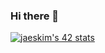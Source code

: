 ### Hi there 👋

<!--
**Anastasiiaq/anastasiiaq** is a ✨ _special_ ✨ repository because its `README.md` (this file) appears on your GitHub profile.

Here are some ideas to get you started:

- 🔭 I’m currently working on ...
- 🌱 I’m currently learning ...
- 👯 I’m looking to collaborate on ...
- 🤔 I’m looking for help with ...
- 💬 Ask me about ...
- 📫 How to reach me: ...
- 😄 Pronouns: ...
- ⚡ Fun fact: ...
-->


[![jaeskim's 42 stats](https://badge42.herokuapp.com/api/stats/tmillenn?privacyEmail=true)](https://github.com/JaeSeoKim/badge42)

<!--
[![Anurag's GitHub stats](https://github-readme-stats.vercel.app/api?username=Anastasiiaq&count_private=true&show_icons=true&theme=dracula)](https://github.com/anuraghazra/github-readme-stats)

[![Top Langs](https://github-readme-stats.vercel.app/api/top-langs/?username=Anastasiiaq)](https://github.com/anuraghazra/github-readme-stats)

-->
